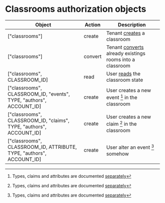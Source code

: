 # Classrooms authorization objects

Object                                                               | Action  | Description
-------------------------------------------------------------------- | ------- | ------------
["classrooms"]                                                       | create  | Tenant [creates](/classrooms/api.md#create-classroom) a classroom
["classrooms"]                                                       | convert | Tenant [converts](/classrooms/api.md#update-classroom) already existings rooms into a classroom
["classrooms", CLASSROOM_ID]                                         | read    | User [reads](/classrooms/api.md#read-classroom) the classroom state
["classrooms", CLASSROOM_ID, "events", TYPE, "authors", ACCOUNT_ID]  | create  | User creates a new event [^1] in the classroom
["classrooms", CLASSROOM_ID, "claims", TYPE, "authors", ACCOUNT_ID]  | create  | User creates a new claim [^1] in the classroom
["classrooms", CLASSROOM_ID, ATTRIBUTE, TYPE, "authors", ACCOUNT_ID] | create  | User alter an event [^1] somehow

[^1]: Types, claims and attributes are documented [separately](./events.md)
